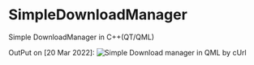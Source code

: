 # SimpleDownloadManager
Simple DownloadManager in C++(QT/QML)

OutPut on [20 Mar 2022]:
![Simple Download manager in QML by cUrl](https://s6.uupload.ir/files/simpledownloadmanageranimator_ude5.gif)
